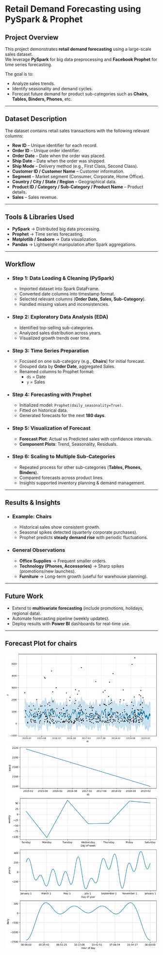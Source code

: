 # Retail Demand Forecasting using PySpark & Prophet

## Project Overview
This project demonstrates **retail demand forecasting** using a large-scale sales dataset.  
We leverage **PySpark** for big data preprocessing and **Facebook Prophet** for time series forecasting.  

The goal is to:
  - Analyze sales trends.  
  - Identify seasonality and demand cycles.  
  - Forecast future demand for product sub-categories such as **Chairs, Tables, Binders, Phones**, etc.  

---

## Dataset Description
The dataset contains retail sales transactions with the following relevant columns:

  - **Row ID** – Unique identifier for each record.  
  - **Order ID** – Unique order identifier.  
  - **Order Date** – Date when the order was placed.  
  - **Ship Date** – Date when the order was shipped.  
  - **Ship Mode** – Delivery method (e.g., First Class, Second Class).  
  - **Customer ID / Customer Name** – Customer information.  
  - **Segment** – Market segment (Consumer, Corporate, Home Office).  
  - **Country / City / State / Region** – Geographical data.  
  - **Product ID / Category / Sub-Category / Product Name** – Product details.  
  - **Sales** – Sales revenue.  

---

## Tools & Libraries Used
  - **PySpark** → Distributed big data processing.  
  - **Prophet** → Time series forecasting.  
  - **Matplotlib / Seaborn** → Data visualization.  
  - **Pandas** → Lightweight manipulation after Spark aggregations.  

---

## Workflow

- ### Step 1: Data Loading & Cleaning (PySpark)
    - Imported dataset into Spark DataFrame.  
    - Converted date columns into timestamp format.  
    - Selected relevant columns (**Order Date, Sales, Sub-Category**).  
    - Handled missing values and inconsistencies.  

- ### Step 2: Exploratory Data Analysis (EDA)
    - Identified top-selling sub-categories.  
    - Analyzed sales distribution across years.  
    - Visualized growth trends over time.  

- ### Step 3: Time Series Preparation
    - Focused on one sub-category (e.g., **Chairs**) for initial forecast.  
    - Grouped data by **Order Date**, aggregated Sales.  
    - Renamed columns to Prophet format:  
      - `ds` = Date  
      - `y` = Sales  

- ### Step 4: Forecasting with Prophet
    - Initialized model: `Prophet(daily_seasonality=True)`.  
    - Fitted on historical data.  
    - Generated forecasts for the next **180 days**.  

- ### Step 5: Visualization of Forecast
    - **Forecast Plot**: Actual vs Predicted sales with confidence intervals.  
    - **Component Plots**: Trend, Seasonality, Residuals.  

- ### Step 6: Scaling to Multiple Sub-Categories
    - Repeated process for other sub-categories (**Tables, Phones, Binders**).  
    - Compared forecasts across product lines.  
    - Insights supported inventory planning & demand management.  

---

## Results & Insights
- ### Example: Chairs
    - Historical sales show consistent growth.  
    - Seasonal spikes detected (quarterly corporate purchases).  
    - Prophet predicts **steady demand rise** with periodic fluctuations.  

- ### General Observations
    - **Office Supplies** → Frequent smaller orders.  
    - **Technology (Phones, Accessories)** → Sharp spikes (promotions/new launches).  
    - **Furniture** → Long-term growth (useful for warehouse planning).  

---

## Future Work
  - Extend to **multivariate forecasting** (include promotions, holidays, regional data).
  - Automate forecasting pipeline (weekly updates).  
  - Deploy results with **Power BI** dashboards for real-time use.  

---

## Forecast Plot for chairs

![Forecast Plot](outputs/forecast(chairs).png)
![Forecast Plot](outputs/trends(chairs).png)

